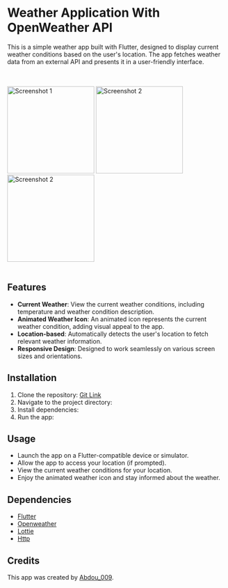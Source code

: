 # Weather Application With OpenWeather API 

This is a simple weather app built with Flutter, designed to display current weather conditions based on the user's location. The app fetches weather data from an external API and presents it in a user-friendly interface.

<br><br>
<img src="/assets/img1.png" alt="Screenshot 1" width="200">
<img src="/assets/img2.png" alt="Screenshot 2" width="200">
<img src="/assets/img3.png" alt="Screenshot 2" width="200">
<br><br>

## Features

- **Current Weather**: View the current weather conditions, including temperature and weather condition description.
- **Animated Weather Icon**: An animated icon represents the current weather condition, adding visual appeal to the app.
- **Location-based**: Automatically detects the user's location to fetch relevant weather information.
- **Responsive Design**: Designed to work seamlessly on various screen sizes and orientations.

## Installation

1. Clone the repository:  [Git Link](https://github.com/Abdou-009/Weaher_App.git)
2. Navigate to the project directory:
3. Install dependencies:
5. Run the app:

## Usage

- Launch the app on a Flutter-compatible device or simulator.
- Allow the app to access your location (if prompted).
- View the current weather conditions for your location.
- Enjoy the animated weather icon and stay informed about the weather.


## Dependencies

- [Flutter](https://flutter.dev/)
- [Openweather](https://openweathermap.org/)
- [Lottie](https://pub.dev/packages/lottie)
- [Http](https://pub.dev/packages/http) 

## Credits

This app was created by [Abdou_009](https://github.com/Abdou_009).

